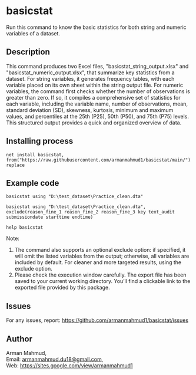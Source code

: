 # basicstat
Run this command to know the basic statistics for both string and numeric variables of a dataset.

## Description
This command produces two Excel files, "basicstat_string_output.xlsx" and "basicstat_numeric_output.xlsx", that summarize key statistics from a dataset. For string variables, it generates frequency tables, with each variable placed on its own sheet within the string output file. For numeric variables, the command first checks whether the number of observations is greater than zero. If so, it compiles a comprehensive set of statistics for each variable, including the variable name, number of observations, mean, standard deviation (SD), skewness, kurtosis, minimum and maximum values, and percentiles at the 25th (P25), 50th (P50), and 75th (P75) levels. This structured output provides a quick and organized overview of data.

## Installing process
```
net install basicstat, from("https://raw.githubusercontent.com/armanmahmud1/basicstat/main/") replace
```
## Example code
```
basicstat using "D:\test_dataset\Practice_clean.dta"
```	
```
basicstat using "D:\test_dataset\Practice_clean.dta", exclude(reason_fine_1 reason_fine_2 reason_fine_3 key text_audit submissiondate starttime endtime)
```	
```
help basicstat
```
Note: <br>
1. The command also supports an optional exclude option: if specified, it will omit the listed variables from the output; otherwise, all variables are included by default. For cleaner and more targeted results, using the exclude option. <br>
2. Please check the execution window carefully. The export file has been saved to your current working directory. You’ll find a clickable link to the exported file provided by this package.

## Issues
For any issues, report: https://github.com/armanmahmud1/basicstat/issues
## Author
Arman Mahmud, <br>
Email: armanmahmud.du18@gmail.com, <br>
Web: https://sites.google.com/view/armanmahmud1
